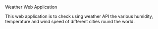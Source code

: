 Weather Web Application

This web application is to check using weather API the various
humidity, temperature and wind speed of different cities round 
the world.
